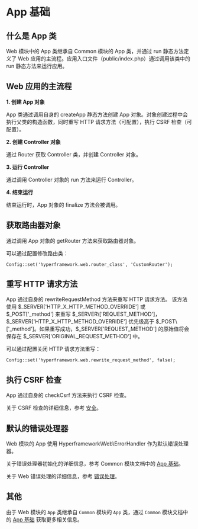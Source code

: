 # App 基础

## 什么是 App 类
Web 模块中的 App 类继承自 Common 模块的 App 类，并通过 run 静态方法定义了 Web 应用的主流程。应用入口文件（public/index.php）通过调用该类中的 run 静态方法来运行应用。

## Web 应用的主流程
**1. 创建 App 对象**

App 类通过调用自身的 createApp 静态方法创建 App 对象。对象创建过程中会执行父类的构造函数，同时重写 HTTP 请求方法（可配置），执行 CSRF 检查（可配置）。

**2. 创建 Controller 对象**

通过 Router 获取 Controller 类，并创建 Controller 对象。

**3. 运行 Controller**

通过调用 Controller 对象的 run 方法来运行 Controller。

**4. 结束运行**

结束运行时，App 对象的 finalize 方法会被调用。

## 获取路由器对象
通过调用 App 对象的 getRouter 方法来获取路由器对象。

可以通过配置修改路由类：
```.php
Config::set('hyperframework.web.router_class', 'CustomRouter');
```

## 重写 HTTP 请求方法
App 通过自身的 rewriteRequestMethod 方法来重写 HTTP 请求方法。 该方法使用 $_SERVER\['HTTP_X_HTTP_METHOD_OVERRIDE'] 或 $_POST\['_method'] 来重写 $_SERVER\['REQUEST_METHOD']，$_SERVER\['HTTP_X_HTTP_METHOD_OVERRIDE'] 优先级高于 $_POST\['_method']。如果重写成功，$_SERVER\['REQUEST_METHOD'] 的原始值将会保存在 $_SERVER\['ORIGINAL_REQUEST_METHOD'] 中。

可以通过配置关闭 HTTP 请求方法重写：
```.php
Config::set('hyperframework.web.rewrite_request_method', false);
```

## 执行 CSRF 检查
App 通过自身的 checkCsrf 方法来执行 CSRF 检查。

关于 CSRF 检查的详细信息，参考 [安全](/cn/manual/web/security)。

## 默认的错误处理器
Web 模块的 App 使用 Hyperframework\Web\ErrorHandler 作为默认错误处理器。

关于错误处理器初始化的详细信息，参考 Common 模块文档中的 [App 基础](/cn/manual/common/app_basics)。

关于 Web 错误处理的详细信息，参考 [错误处理](/cn/manual/web/error_handling)。

## 其他
由于 Web 模块的 `App` 类继承自 `Common` 模块的 `App` 类，通过 `Common` 模块文档中的 [App 基础](/cn/manual/common/app_basics) 获取更多相关信息。
